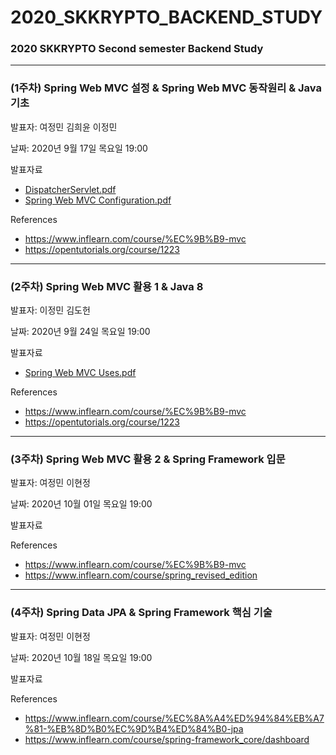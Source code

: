 # 2020_SKKRYPTO_BACKEND_STUDY
### 2020 SKKRYPTO Second semester Backend Study

***
### (1주차) Spring Web MVC 설정 & Spring Web MVC 동작원리 & Java 기초 
발표자: 여정민 김희윤 이정민 <br>

날짜: 2020년 9월 17일 목요일 19:00  

발표자료
<ul>
    <li> <a href="SpringWebMvc/DispatcherServlet.pdf"> DispatcherServlet.pdf</a></li>
    <li> <a href="SpringWebMvc/Spring_Web_MVC_Configuration.pdf.pdf"> Spring Web MVC Configuration.pdf</a> </li>
</ul>

References
- https://www.inflearn.com/course/%EC%9B%B9-mvc
- https://opentutorials.org/course/1223
***
### (2주차) Spring Web MVC 활용 1 & Java 8 
발표자: 이정민 김도헌 <br>

날짜: 2020년 9월 24일 목요일 19:00  

발표자료
<ul>
    <li> <a href="SpringWebMvc/Spring_Web_MVC_Uses.pdf.pdf"> Spring Web MVC Uses.pdf</a></li>
</ul>

References
- https://www.inflearn.com/course/%EC%9B%B9-mvc
- https://opentutorials.org/course/1223

***
### (3주차) Spring Web MVC 활용 2 & Spring Framework 입문
발표자: 여정민 이현정 <br>

날짜: 2020년 10월 01일 목요일 19:00  

발표자료

References
- https://www.inflearn.com/course/%EC%9B%B9-mvc
- https://www.inflearn.com/course/spring_revised_edition
***
### (4주차) Spring Data JPA & Spring Framework 핵심 기술
발표자: 여정민 이현정 <br>

날짜: 2020년 10월 18일 목요일 19:00  

발표자료

References
- https://www.inflearn.com/course/%EC%8A%A4%ED%94%84%EB%A7%81-%EB%8D%B0%EC%9D%B4%ED%84%B0-jpa
- https://www.inflearn.com/course/spring-framework_core/dashboard
